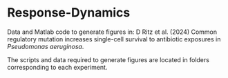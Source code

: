 # Response-Dynamics

Data and Matlab code to generate figures in: D Ritz et al. (2024) Common regulatory mutation increases single-cell survival to antibiotic exposures in _Pseudomonas aeruginosa_.

The scripts and data required to generate figures are located in folders corresponding to each experiment.
